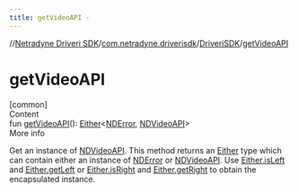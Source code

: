 ```yaml
---
title: getVideoAPI -
---
```

//[Netradyne Driveri SDK](../../index.md)/[com.netradyne.driverisdk](../index.md)/[DriveriSDK](index.md)/[getVideoAPI](get-video-a-p-i.md)



# getVideoAPI  
[common]  
Content  
fun [getVideoAPI](get-video-a-p-i.md)(): [Either](../-either/index.md)<[NDError](../-n-d-error/index.md), [NDVideoAPI](../../com.netradyne.driverisdk.video/-n-d-video-a-p-i/index.md)>  
More info  


Get an instance of [NDVideoAPI](../../com.netradyne.driverisdk.video/-n-d-video-a-p-i/index.md). This method returns an [Either](../-either/index.md) type which can contain either an instance of [NDError](../-n-d-error/index.md) or [NDVideoAPI](../../com.netradyne.driverisdk.video/-n-d-video-a-p-i/index.md). Use [Either.isLeft](../-either/is-left.md) and [Either.getLeft](../-either/get-left.md) or [Either.isRight](../-either/is-right.md) and [Either.getRight](../-either/get-right.md) to obtain the encapsulated instance.

  



